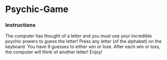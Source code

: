 # Psychic-Game
### Instructions
The computer has thought of a letter and you must use your incredible psychic powers to guess the letter!
Press any letter (of the alphabet) on the keyboard.
You have 9 guesses to either win or lose.
After each win or loss, the computer will think of another letter!
Enjoy!
